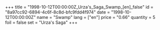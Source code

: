 +++
title = "1998-10-12T00:00:00Z_Urza's_Saga_Swamp_[en]_false"
id = "8a97cc92-6894-4c6f-8c8d-bfc9fdd4f974"
date = "1998-10-12T00:00:00Z"
name = "Swamp"
lang = ["en"]
price = "0.66"
quantity = 5
foil = false
set = "Urza's Saga"
+++
